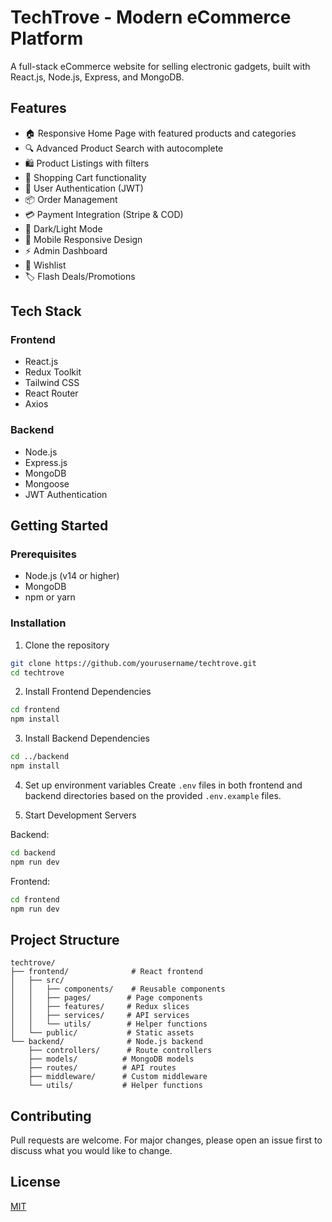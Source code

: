 # TechTrove - Modern eCommerce Platform

A full-stack eCommerce website for selling electronic gadgets, built with React.js, Node.js, Express, and MongoDB.

## Features

- 🏠 Responsive Home Page with featured products and categories
- 🔍 Advanced Product Search with autocomplete
- 🛍️ Product Listings with filters
- 🛒 Shopping Cart functionality
- 👤 User Authentication (JWT)
- 📦 Order Management
- 💳 Payment Integration (Stripe & COD)
- 🎨 Dark/Light Mode
- 📱 Mobile Responsive Design
- ⚡ Admin Dashboard
- 💖 Wishlist
- 🏷️ Flash Deals/Promotions

## Tech Stack

### Frontend
- React.js
- Redux Toolkit
- Tailwind CSS
- React Router
- Axios

### Backend
- Node.js
- Express.js
- MongoDB
- Mongoose
- JWT Authentication

## Getting Started

### Prerequisites
- Node.js (v14 or higher)
- MongoDB
- npm or yarn

### Installation

1. Clone the repository
```bash
git clone https://github.com/yourusername/techtrove.git
cd techtrove
```

2. Install Frontend Dependencies
```bash
cd frontend
npm install
```

3. Install Backend Dependencies
```bash
cd ../backend
npm install
```

4. Set up environment variables
Create `.env` files in both frontend and backend directories based on the provided `.env.example` files.

5. Start Development Servers

Backend:
```bash
cd backend
npm run dev
```

Frontend:
```bash
cd frontend
npm run dev
```

## Project Structure

```
techtrove/
├── frontend/              # React frontend
│   ├── src/
│   │   ├── components/    # Reusable components
│   │   ├── pages/        # Page components
│   │   ├── features/     # Redux slices
│   │   ├── services/     # API services
│   │   └── utils/        # Helper functions
│   └── public/           # Static assets
└── backend/              # Node.js backend
    ├── controllers/      # Route controllers
    ├── models/          # MongoDB models
    ├── routes/          # API routes
    ├── middleware/      # Custom middleware
    └── utils/           # Helper functions
```

## Contributing

Pull requests are welcome. For major changes, please open an issue first to discuss what you would like to change.

## License

[MIT](https://choosealicense.com/licenses/mit/) 